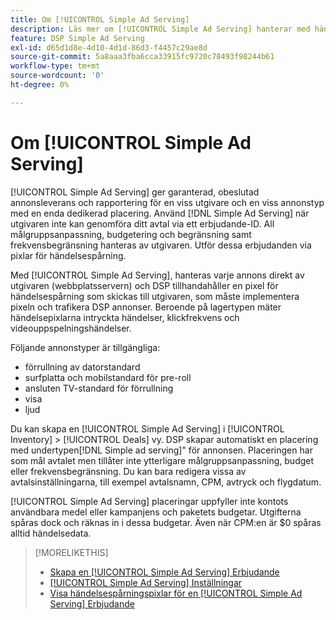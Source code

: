 ```yaml
---
title: Om [!UICONTROL Simple Ad Serving]
description: Läs mer om [!UICONTROL Simple Ad Serving] hanterar med händelsespårande pixlar.
feature: DSP Simple Ad Serving
exl-id: d65d1d8e-4d10-4d1d-86d3-f4457c29ae8d
source-git-commit: 5a8aaa3fba6cca33915fc9720c78493f98244b61
workflow-type: tm+mt
source-wordcount: '0'
ht-degree: 0%

---
```


# Om [!UICONTROL Simple Ad Serving]

[!UICONTROL Simple Ad Serving] ger garanterad, obeslutad annonsleverans och rapportering för en viss utgivare och en viss annonstyp med en enda dedikerad placering. Använd [!DNL Simple Ad Serving] när utgivaren inte kan genomföra ditt avtal via ett erbjudande-ID. All målgruppsanpassning, budgetering och begränsning samt frekvensbegränsning hanteras av utgivaren. Utför dessa erbjudanden via pixlar för händelsespårning.

Med [!UICONTROL Simple Ad Serving], hanteras varje annons direkt av utgivaren (webbplatsservern) och DSP tillhandahåller en pixel för händelsespårning som skickas till utgivaren, som måste implementera pixeln och trafikera DSP annonser. Beroende på lagertypen mäter händelsepixlarna intryckta händelser, klickfrekvens och videouppspelningshändelser.

Följande annonstyper är tillgängliga:

* förrullning av datorstandard
* surfplatta och mobilstandard för pre-roll
* ansluten TV-standard för förrullning
* visa
* ljud

Du kan skapa en [!UICONTROL Simple Ad Serving] i [!UICONTROL Inventory] > [!UICONTROL Deals] vy. DSP skapar automatiskt en placering med undertypen[!DNL Simple ad serving]&quot; för annonsen. Placeringen har som mål avtalet men tillåter inte ytterligare målgruppsanpassning, budget eller frekvensbegränsning. Du kan bara redigera vissa av avtalsinställningarna, till exempel avtalsnamn, CPM, avtryck och flygdatum.<!-- If you need multiple tracking tags for a [!UICONTROL Simple Ad Serving] deal, create a duplicate deal. -->

[!UICONTROL Simple Ad Serving] placeringar uppfyller inte kontots användbara medel eller kampanjens och paketets budgetar. Utgifterna spåras dock och räknas in i dessa budgetar. Även när CPM:en är $0 spåras alltid händelsedata.

>[!MORELIKETHIS]
>
>* [Skapa en [!UICONTROL Simple Ad Serving] Erbjudande](simple-deal-create.md)
>* [[!UICONTROL Simple Ad Serving] Inställningar](simple-deal-settings.md)
>* [Visa händelsespårningspixlar för en [!UICONTROL Simple Ad Serving] Erbjudande](simple-deal-show-pixels.md)

